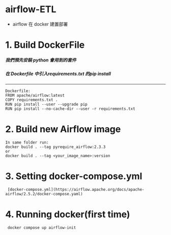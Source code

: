 # airflow-ETL
   - airflow 在 docker 建置部署

# 1. Build DockerFile
##### 我們預先安裝 python 會用到的套件
##### 在 Dockerfile 中引入requirements.txt 的pip install 
----------------------------------------------------------------
    Dockerfile:
    FROM apache/airflow:latest
    COPY requirements.txt .
    RUN pip install --user --upgrade pip
    RUN pip install --no-cache-dir --user -r requirements.txt
# 2. Build new Airflow image
    In same folder run:
    docker build . --tag pyrequire_airflow:2.3.3 
    or
    docker build . --tag <your_image_name>:version 

# 3. Setting docker-compose.yml
     [docker-compose.yml](https://airflow.apache.org/docs/apache-airflow/2.5.2/docker-compose.yaml)
# 4. Running docker(first time)
     docker compose up airflow-init
